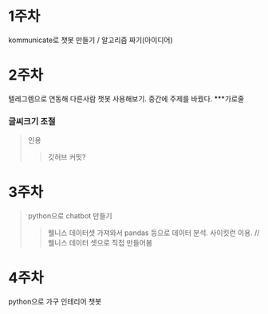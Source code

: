 # 1주차 
kommunicate로 챗봇 만들기 / 알고리즘 짜기(아이디어)
# 2주차 
텔레그렘으로 연동해 다른사람 챗봇 사용해보기. 중간에 주제를 바꿨다.
***가로줄
### 글씨크기 조절
>인용
>> 깃허브 커밋?
# 3주차
> python으로 chatbot 만들기
>> 웰니스 데이터셋 가져와서 pandas 등으로 데이터 분석. 사이킷런 이용. // 
>> 웰니스 데이터 셋으로 직접 만들어봄
# 4주차
python으로 가구 인테리어 챗봇 
